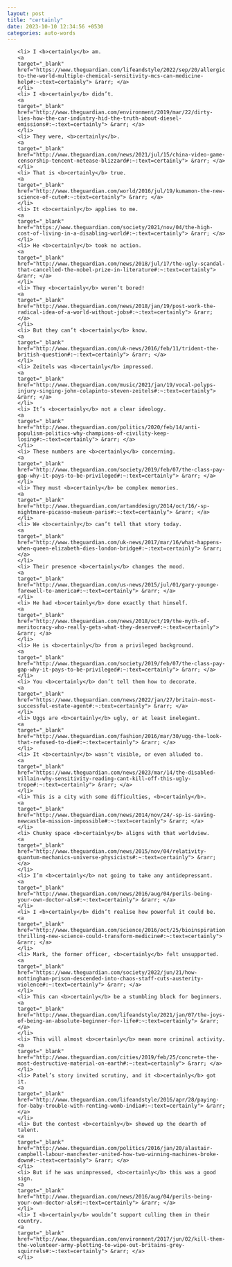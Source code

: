 ```yaml
---
layout: post
title: "certainly"
date: 2023-10-10 12:34:56 +0530
categories: auto-words
---
```

<ol>

    <li> I <b>certainly</b> am.
    <a 
    target="_blank" 
    href="https://www.theguardian.com/lifeandstyle/2022/sep/20/allergic-to-the-world-multiple-chemical-sensitivity-mcs-can-medicine-help#:~:text=certainly"> &rarr; </a>
    </li>
    <li> I <b>certainly</b> didn’t.
    <a 
    target="_blank" 
    href="http://www.theguardian.com/environment/2019/mar/22/dirty-lies-how-the-car-industry-hid-the-truth-about-diesel-emissions#:~:text=certainly"> &rarr; </a>
    </li>
    <li> They were, <b>certainly</b>.
    <a 
    target="_blank" 
    href="http://www.theguardian.com/news/2021/jul/15/china-video-game-censorship-tencent-netease-blizzard#:~:text=certainly"> &rarr; </a>
    </li>
    <li> That is <b>certainly</b> true.
    <a 
    target="_blank" 
    href="http://www.theguardian.com/world/2016/jul/19/kumamon-the-new-science-of-cute#:~:text=certainly"> &rarr; </a>
    </li>
    <li> It <b>certainly</b> applies to me.
    <a 
    target="_blank" 
    href="https://www.theguardian.com/society/2021/nov/04/the-high-cost-of-living-in-a-disabling-world#:~:text=certainly"> &rarr; </a>
    </li>
    <li> He <b>certainly</b> took no action.
    <a 
    target="_blank" 
    href="http://www.theguardian.com/news/2018/jul/17/the-ugly-scandal-that-cancelled-the-nobel-prize-in-literature#:~:text=certainly"> &rarr; </a>
    </li>
    <li> They <b>certainly</b> weren’t bored!
    <a 
    target="_blank" 
    href="http://www.theguardian.com/news/2018/jan/19/post-work-the-radical-idea-of-a-world-without-jobs#:~:text=certainly"> &rarr; </a>
    </li>
    <li> But they can’t <b>certainly</b> know.
    <a 
    target="_blank" 
    href="http://www.theguardian.com/uk-news/2016/feb/11/trident-the-british-question#:~:text=certainly"> &rarr; </a>
    </li>
    <li> Zeitels was <b>certainly</b> impressed.
    <a 
    target="_blank" 
    href="http://www.theguardian.com/music/2021/jan/19/vocal-polyps-injury-singing-john-colapinto-steven-zeitels#:~:text=certainly"> &rarr; </a>
    </li>
    <li> It’s <b>certainly</b> not a clear ideology.
    <a 
    target="_blank" 
    href="http://www.theguardian.com/politics/2020/feb/14/anti-populism-politics-why-champions-of-civility-keep-losing#:~:text=certainly"> &rarr; </a>
    </li>
    <li> These numbers are <b>certainly</b> concerning.
    <a 
    target="_blank" 
    href="http://www.theguardian.com/society/2019/feb/07/the-class-pay-gap-why-it-pays-to-be-privileged#:~:text=certainly"> &rarr; </a>
    </li>
    <li> They must <b>certainly</b> be complex memories.
    <a 
    target="_blank" 
    href="http://www.theguardian.com/artanddesign/2014/oct/16/-sp-nightmare-picasso-museum-paris#:~:text=certainly"> &rarr; </a>
    </li>
    <li> We <b>certainly</b> can’t tell that story today.
    <a 
    target="_blank" 
    href="http://www.theguardian.com/uk-news/2017/mar/16/what-happens-when-queen-elizabeth-dies-london-bridge#:~:text=certainly"> &rarr; </a>
    </li>
    <li> Their presence <b>certainly</b> changes the mood.
    <a 
    target="_blank" 
    href="http://www.theguardian.com/us-news/2015/jul/01/gary-younge-farewell-to-america#:~:text=certainly"> &rarr; </a>
    </li>
    <li> He had <b>certainly</b> done exactly that himself.
    <a 
    target="_blank" 
    href="http://www.theguardian.com/news/2018/oct/19/the-myth-of-meritocracy-who-really-gets-what-they-deserve#:~:text=certainly"> &rarr; </a>
    </li>
    <li> He is <b>certainly</b> from a privileged background.
    <a 
    target="_blank" 
    href="http://www.theguardian.com/society/2019/feb/07/the-class-pay-gap-why-it-pays-to-be-privileged#:~:text=certainly"> &rarr; </a>
    </li>
    <li> You <b>certainly</b> don’t tell them how to decorate.
    <a 
    target="_blank" 
    href="https://www.theguardian.com/news/2022/jan/27/britain-most-successful-estate-agent#:~:text=certainly"> &rarr; </a>
    </li>
    <li> Uggs are <b>certainly</b> ugly, or at least inelegant.
    <a 
    target="_blank" 
    href="http://www.theguardian.com/fashion/2016/mar/30/ugg-the-look-that-refused-to-die#:~:text=certainly"> &rarr; </a>
    </li>
    <li> It <b>certainly</b> wasn’t visible, or even alluded to.
    <a 
    target="_blank" 
    href="https://www.theguardian.com/news/2023/mar/14/the-disabled-villain-why-sensitivity-reading-cant-kill-off-this-ugly-trope#:~:text=certainly"> &rarr; </a>
    </li>
    <li> This is a city with some difficulties, <b>certainly</b>.
    <a 
    target="_blank" 
    href="http://www.theguardian.com/news/2014/nov/24/-sp-is-saving-newcastle-mission-impossible#:~:text=certainly"> &rarr; </a>
    </li>
    <li> Chunky space <b>certainly</b> aligns with that worldview.
    <a 
    target="_blank" 
    href="http://www.theguardian.com/news/2015/nov/04/relativity-quantum-mechanics-universe-physicists#:~:text=certainly"> &rarr; </a>
    </li>
    <li> I’m <b>certainly</b> not going to take any antidepressant.
    <a 
    target="_blank" 
    href="http://www.theguardian.com/news/2016/aug/04/perils-being-your-own-doctor-als#:~:text=certainly"> &rarr; </a>
    </li>
    <li> I <b>certainly</b> didn’t realise how powerful it could be.
    <a 
    target="_blank" 
    href="http://www.theguardian.com/science/2016/oct/25/bioinspiration-thrilling-new-science-could-transform-medicine#:~:text=certainly"> &rarr; </a>
    </li>
    <li> Mark, the former officer, <b>certainly</b> felt unsupported.
    <a 
    target="_blank" 
    href="https://www.theguardian.com/society/2022/jun/21/how-nottingham-prison-descended-into-chaos-staff-cuts-austerity-violence#:~:text=certainly"> &rarr; </a>
    </li>
    <li> This can <b>certainly</b> be a stumbling block for beginners.
    <a 
    target="_blank" 
    href="http://www.theguardian.com/lifeandstyle/2021/jan/07/the-joys-of-being-an-absolute-beginner-for-life#:~:text=certainly"> &rarr; </a>
    </li>
    <li> This will almost <b>certainly</b> mean more criminal activity.
    <a 
    target="_blank" 
    href="http://www.theguardian.com/cities/2019/feb/25/concrete-the-most-destructive-material-on-earth#:~:text=certainly"> &rarr; </a>
    </li>
    <li> Patel’s story invited scrutiny, and it <b>certainly</b> got it.
    <a 
    target="_blank" 
    href="http://www.theguardian.com/lifeandstyle/2016/apr/28/paying-for-baby-trouble-with-renting-womb-india#:~:text=certainly"> &rarr; </a>
    </li>
    <li> But the contest <b>certainly</b> showed up the dearth of talent.
    <a 
    target="_blank" 
    href="http://www.theguardian.com/politics/2016/jan/20/alastair-campbell-labour-manchester-united-how-two-winning-machines-broke-down#:~:text=certainly"> &rarr; </a>
    </li>
    <li> But if he was unimpressed, <b>certainly</b> this was a good sign.
    <a 
    target="_blank" 
    href="http://www.theguardian.com/news/2016/aug/04/perils-being-your-own-doctor-als#:~:text=certainly"> &rarr; </a>
    </li>
    <li> I <b>certainly</b> wouldn’t support culling them in their country.
    <a 
    target="_blank" 
    href="http://www.theguardian.com/environment/2017/jun/02/kill-them-the-volunteer-army-plotting-to-wipe-out-britains-grey-squirrels#:~:text=certainly"> &rarr; </a>
    </li>